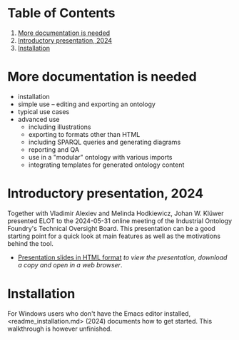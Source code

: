 
# Table of Contents

1.  [More documentation is needed](#org3608b87)
2.  [Introductory presentation, 2024](#orgef49fe8)
3.  [Installation](#org0b3a98b)



<a id="org3608b87"></a>

# More documentation is needed

-   installation
-   simple use &#x2013; editing and exporting an ontology
-   typical use cases
-   advanced use
    -   including illustrations
    -   exporting to formats other than HTML
    -   including SPARQL queries and generating diagrams
    -   reporting and QA
    -   use in a "modular" ontology with various imports
    -   integrating templates for generated ontology content


<a id="orgef49fe8"></a>

# Introductory presentation, 2024

Together with Vladimir Alexiev and Melinda Hodkiewicz, Johan W. Klüwer presented ELOT to the 2024-05-31 online meeting of the Industrial Ontology Foundry's Technical Oversight Board.
This presentation can be a good starting point for a quick look at main features as well as the motivations behind the tool.

-   [Presentation slides in HTML format](20240525T181908--elot-presented-to-iof-tob__elot_emacs_iof.html) *to view the presentation, download a copy and open in a web browser*.


<a id="org0b3a98b"></a>

# Installation

For Windows users who don't have the Emacs editor installed, <readme_installation.md> (2024) documents how to get started. This walkthrough is however unfinished.

